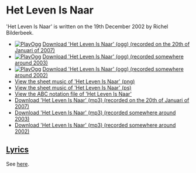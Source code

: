 # Het Leven Is Naar

'Het Leven Is Naar' is written on the 19th
December 2002 by Richel Bilderbeek.

* [![PlayOgg](http://static.fsf.org/playogg/Play_ogg_80x15.png "I support PlayOgg!")](http://playogg.org) [Download 'Het Leven Is Naar' (ogg) (recorded on the 20th of Januari of 2007)](http://www.richelbilderbeek.nl/CD06_01HetLevenIsNaar20070120.ogg)
* [![PlayOgg](http://static.fsf.org/playogg/Play_ogg_80x15.png "I support PlayOgg!")](http://playogg.org) [Download 'Het Leven Is Naar' (ogg) (recorded somewhere around 2003)](http://www.richelbilderbeek.nl/CD03_08HetLevenIsNaar.ogg)
* [![PlayOgg](http://static.fsf.org/playogg/Play_ogg_80x15.png "I support PlayOgg!")](http://playogg.org) [Download 'Het Leven Is Naar' (ogg) (recorded somewhere around 2002)](http://www.richelbilderbeek.nl/CD02_05HetLevenIsNaar.ogg)
* [View the sheet music of 'Het Leven Is Naar' (png)](18_het_leven_is_naar.png)
* [View the sheet music of 'Het Leven Is Naar' (ps)](18_het_leven_is_naar.ps)
* [View the ABC notation file of 'Het Leven Is Naar'](18_het_leven_is_naar.abc)
* [Download 'Het Leven Is Naar' (mp3) (recorded on the 20th of Januari of 2007)](http://www.richelbilderbeek.nl/CD06_01HetLevenIsNaar20070120.mp3)
* [Download 'Het Leven Is Naar' (mp3) (recorded somewhere around 2003)](http://www.richelbilderbeek.nl/CD03_08HetLevenIsNaar.mp3)
* [Download 'Het Leven Is Naar' (mp3) (recorded somewhere around 2002)](http://www.richelbilderbeek.nl/CD02_05HetLevenIsNaar.mp3)

## [Lyrics](18_het_leven_is_naar.txt)

See [here](18_het_leven_is_naar.txt).
